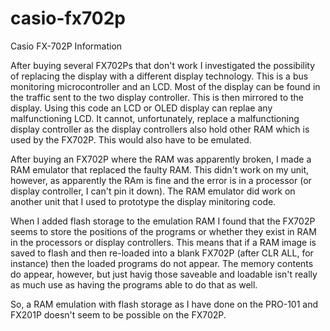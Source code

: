 # casio-fx702p
Casio FX-702P Information

After buying several FX702Ps that don't work I investigated the possibility of replacing the display
with a different display technology. This is a bus monitoring microcontroller and an LCD. Most of the 
display can be found in the traffic sent to the two display controller. This is then mirrored to the
display. Using this code an LCD or OLED display can replae any malfunctioning LCD. It cannot,
unfortunately, replace a malfunctioning display controller as the display controllers also hold
other RAM which is used by the FX702P. This would also have to be emulated.

After buying an FX702P where the RAM was apparently broken, I made a RAM emulator that replaced the faulty
RAM. This didn't work on my unit, however, as apparently the RAm is fine and the error is in a 
processor (or display controller, I can't pin it down). The RAM emulator did work on another unit 
that I used to prototype the display minitoring code. 

When I added flash storage to the emulation RAM I found that the FX702P seems to store the positions of the programs
or whether they exist in RAM in the processors or display controllers. This means that if a RAM image is 
saved to flash and then re-loaded into a blank FX702P (after CLR ALL, for instance) then the loaded programs
do not appear. The memory contents do appear, however, but just havig those saveable and loadable isn't really
as much use as having the programs able to do that as well.

So, a RAM emulation with flash storage as I have done on the PRO-101 and FX201P doesn't seem to be
possible on the FX702P.


